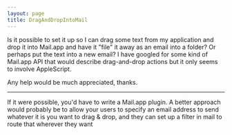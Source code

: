```yaml
---
layout: page
title: DragAndDropIntoMail
---
```


Is it possible to set it up so I can drag some text from my application and drop it into Mail.app and have it "file" it away as an email into a folder?  Or perhaps put the text into a new email?  I have googled for some kind of Mail.app API that would describe drag-and-drop actions but it only seems to involve AppleScript.

Any help would be much appreciated, thanks.

----

If it were possible, you'd have to write a Mail.app plugin. A better approach would probably be to allow your users to specify an email address to send whatever it is you want to drag & drop, and they can set up a filter in mail to route that wherever they want

